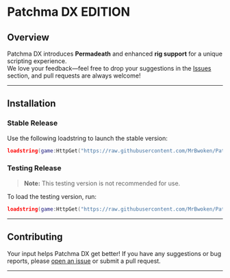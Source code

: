 # Patchma DX EDITION

## Overview

Patchma DX introduces **Permadeath** and enhanced **rig support** for a unique scripting experience.  
We love your feedback—feel free to drop your suggestions in the [Issues](https://github.com/MrBwoken/PatchmaDXEDITION/issues) section, and pull requests are always welcome!

---

## Installation

### Stable Release

Use the following loadstring to launch the stable version:

```lua
loadstring(game:HttpGet("https://raw.githubusercontent.com/MrBwoken/PatchmaDX/refs/heads/main/PatchmaPD.lua"))()
```

### Testing Release

> **Note:** This testing version is not recommended for use.

To load the testing version, run:

```lua
loadstring(game:HttpGet("https://raw.githubusercontent.com/MrBwoken/PatchmaDX/refs/heads/PatchmaDX-TESTING/PatchmaDX.lua"))()
```

---

## Contributing

Your input helps Patchma DX get better! If you have any suggestions or bug reports, please [open an issue](https://github.com/MrBwoken/PatchmaDX/issues) or submit a pull request.

---
